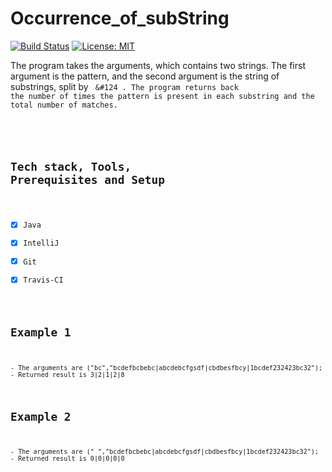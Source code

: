 # Occurrence_of_subString
[![Build Status](https://travis-ci.com/mKimp/occurence_of_subString.svg?branch=master)](https://travis-ci.com/mKimp/occurence_of_subString)
[![License: MIT](https://img.shields.io/badge/License-MIT-yellow.svg)]()


The program takes the arguments, which contains two strings. The first argument is the pattern, and the second argument is the string of substrings, split by <code> &#124 </cpde>. The program returns back the number of times the pattern is present in each substring and the total number of matches.

<!--project description-->

## Tech stack, Tools, Prerequisites and Setup
- [x] Java
- [x] IntelliJ
- [x] Git
- [x] Travis-CI

## Example 1

    - The arguments are ("bc","bcdefbcbebc|abcdebcfgsdf|cbdbesfbcy|1bcdef232423bc32");
    - Returned result is 3|2|1|2|8

## Example 2
    - The arguments are (" ","bcdefbcbebc|abcdebcfgsdf|cbdbesfbcy|1bcdef232423bc32");
    - Returned result is 0|0|0|0|0
